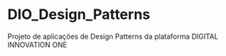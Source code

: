# DIO_Design_Patterns
Projeto de aplicações de Design Patterns da plataforma DIGITAL INNOVATION ONE
